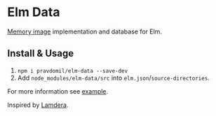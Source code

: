 # Elm Data

[Memory image](https://martinfowler.com/bliki/MemoryImage.html) implementation and database for Elm.

## Install & Usage

1. `npm i pravdomil/elm-data --save-dev`
1. Add `node_modules/elm-data/src` into `elm.json`/`source-directories`.

For more information see [example](example/src/Main.elm).

Inspired by [Lamdera](https://lamdera.com).
